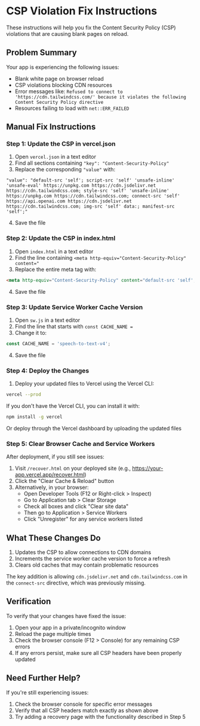 # CSP Violation Fix Instructions

These instructions will help you fix the Content Security Policy (CSP) violations that are causing blank pages on reload.

## Problem Summary
Your app is experiencing the following issues:
- Blank white page on browser reload
- CSP violations blocking CDN resources
- Error messages like: `Refused to connect to 'https://cdn.tailwindcss.com/' because it violates the following Content Security Policy directive`
- Resources failing to load with `net::ERR_FAILED`

## Manual Fix Instructions

### Step 1: Update the CSP in vercel.json
1. Open `vercel.json` in a text editor
2. Find all sections containing `"key": "Content-Security-Policy"`
3. Replace the corresponding `"value"` with:
```
"value": "default-src 'self'; script-src 'self' 'unsafe-inline' 'unsafe-eval' https://unpkg.com https://cdn.jsdelivr.net https://cdn.tailwindcss.com; style-src 'self' 'unsafe-inline' https://unpkg.com https://cdn.tailwindcss.com; connect-src 'self' https://api.openai.com https://cdn.jsdelivr.net https://cdn.tailwindcss.com; img-src 'self' data:; manifest-src 'self';"
```
4. Save the file

### Step 2: Update the CSP in index.html
1. Open `index.html` in a text editor
2. Find the line containing `<meta http-equiv="Content-Security-Policy" content="`
3. Replace the entire meta tag with:
```html
<meta http-equiv="Content-Security-Policy" content="default-src 'self'; script-src 'self' 'unsafe-inline' 'unsafe-eval' https://unpkg.com https://cdn.jsdelivr.net https://cdn.tailwindcss.com; style-src 'self' 'unsafe-inline' https://unpkg.com https://cdn.tailwindcss.com; connect-src 'self' https://api.openai.com https://cdn.jsdelivr.net https://cdn.tailwindcss.com; img-src 'self' data:; manifest-src 'self';">
```
4. Save the file

### Step 3: Update Service Worker Cache Version
1. Open `sw.js` in a text editor
2. Find the line that starts with `const CACHE_NAME = `
3. Change it to:
```javascript
const CACHE_NAME = 'speech-to-text-v4';
```
4. Save the file

### Step 4: Deploy the Changes
1. Deploy your updated files to Vercel using the Vercel CLI:
```bash
vercel --prod
```
   If you don't have the Vercel CLI, you can install it with:
```bash
npm install -g vercel
```
   Or deploy through the Vercel dashboard by uploading the updated files

### Step 5: Clear Browser Cache and Service Workers
After deployment, if you still see issues:

1. Visit `/recover.html` on your deployed site (e.g., https://your-app.vercel.app/recover.html)
2. Click the "Clear Cache & Reload" button
3. Alternatively, in your browser:
   - Open Developer Tools (F12 or Right-click > Inspect)
   - Go to Application tab > Clear Storage
   - Check all boxes and click "Clear site data"
   - Then go to Application > Service Workers
   - Click "Unregister" for any service workers listed

## What These Changes Do
1. Updates the CSP to allow connections to CDN domains
2. Increments the service worker cache version to force a refresh
3. Clears old caches that may contain problematic resources

The key addition is allowing `cdn.jsdelivr.net` and `cdn.tailwindcss.com` in the `connect-src` directive, which was previously missing.

## Verification
To verify that your changes have fixed the issue:
1. Open your app in a private/incognito window
2. Reload the page multiple times
3. Check the browser console (F12 > Console) for any remaining CSP errors
4. If any errors persist, make sure all CSP headers have been properly updated

## Need Further Help?
If you're still experiencing issues:
1. Check the browser console for specific error messages
2. Verify that all CSP headers match exactly as shown above
3. Try adding a recovery page with the functionality described in Step 5 